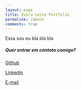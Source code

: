 ```yaml
---
layout: page
title: Évora Leite Portfolio
permalink: /about
comments: true
---
```


<div class="row justify-content-between">
<div class="col-md-8 pr-5">

<p>Essa sou eu bla bla bla</p>



</div>

<div class="col-md-4">

<div class="sticky-top sticky-top-80">
<h5>Quer entrar em contato comigo?</h5>

<a target="_blank" href="https://github.com/e-v-s">Github <i class="fab fa-github"></i></a><br>

<a target="_blank" href="https://linkedin.com/in/evoraleite">Linkedin <i class="fab fa-linkedin"></i></a><br>

<a target="_blank" href="mailto:evoraleite@gmail.com">E-mail <i class="fab fa-mail"></i></a><br>


</div>
</div>
</div>
